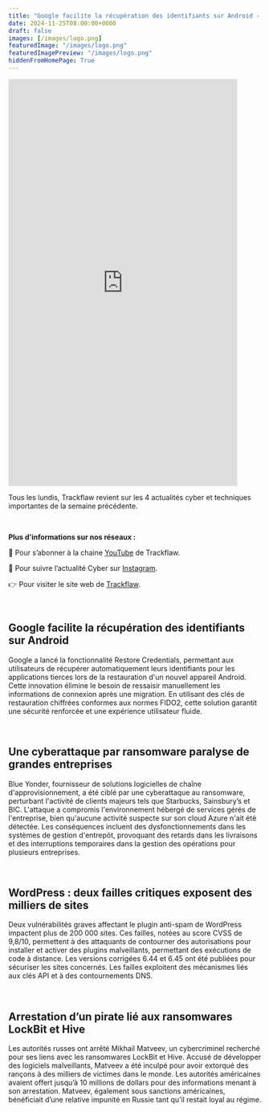 ```yaml
---
title: "Google facilite la récupération des identifiants sur Android - Les4ActusCyber : semaine du 25 novembre"
date: 2024-11-25T08:00:00+0000
draft: false
images: [/images/logo.png]
featuredImage: "/images/logo.png"
featuredImagePreview: "/images/logo.png"
hiddenFromHomePage: True
---
```

    
<div class="flex-container">
   <div class="flex-items">
   <iframe width="456" height="811" src="https://www.youtube.com/shorts/ZzayYlPuZKw" 
   title="Google facilite la récupération des identifiants sur Android - #Les4ActusCyber : semaine du 25 novembre" frameborder="0" allow="accelerometer; autoplay; clipboard-write; 
   encrypted-media; gyroscope; picture-in-picture; web-share" allowfullscreen></iframe>
   </div>

   <div class="flex-items">
      <p>Tous les lundis, Trackflaw revient sur les 4 actualités cyber et techniques importantes de la semaine précédente.</p>
      <br>
      <p><strong>Plus d’informations sur nos réseaux :</strong></p>
      <p>🔴 Pour s’abonner à la chaine <a href="https://www.youtube.com/@trackflaw" target="_blank" rel="noopener noreffer ">YouTube</a> de Trackflaw.</p>
      <p>📸 Pour suivre l’actualité Cyber sur <a href="https://www.instagram.com/trackflaw/" target="_blank" rel="noopener noreffer ">Instagram</a>.</p>
      <p>👉 Pour visiter le site web de <a href="https://trackflaw.com" target="_blank" rel="noopener noreffer ">Trackflaw</a>.</p>
   </div>
</div>

    
<br>

## Google facilite la récupération des identifiants sur Android


Google a lancé la fonctionnalité Restore Credentials, permettant aux utilisateurs de récupérer automatiquement leurs identifiants pour les applications tierces lors de la restauration d'un nouvel appareil Android. Cette innovation élimine le besoin de ressaisir manuellement les informations de connexion après une migration. 
En utilisant des clés de restauration chiffrées conformes aux normes FIDO2, cette solution garantit une sécurité renforcée et une expérience utilisateur fluide.


<br>

## Une cyberattaque par ransomware paralyse de grandes entreprises


Blue Yonder, fournisseur de solutions logicielles de chaîne d'approvisionnement, a été ciblé par une cyberattaque au ransomware, perturbant l'activité de clients majeurs tels que Starbucks, Sainsbury’s et BIC. L'attaque a compromis l'environnement hébergé de services gérés de l'entreprise, bien qu'aucune activité suspecte sur son cloud Azure n'ait été détectée. 
Les conséquences incluent des dysfonctionnements dans les systèmes de gestion d'entrepôt, provoquant des retards dans les livraisons et des interruptions temporaires dans la gestion des opérations pour plusieurs entreprises.


<br>

## WordPress : deux failles critiques exposent des milliers de sites


Deux vulnérabilités graves affectant le plugin anti-spam de WordPress impactent plus de 200 000 sites. Ces failles, notées au score CVSS de 9,8/10, permettent à des attaquants de contourner des autorisations pour installer et activer des plugins malveillants, permettant des exécutions de code à distance.
Les versions corrigées 6.44 et 6.45 ont été publiées pour sécuriser les sites concernés. Les failles exploitent des mécanismes liés aux clés API et à des contournements DNS.


<br>

## Arrestation d’un pirate lié aux ransomwares LockBit et Hive


Les autorités russes ont arrêté Mikhail Matveev, un cybercriminel recherché pour ses liens avec les ransomwares LockBit et Hive. Accusé de développer des logiciels malveillants, Matveev a été inculpé pour avoir extorqué des rançons à des milliers de victimes dans le monde. Les autorités américaines avaient offert jusqu’à 10 millions de dollars pour des informations menant à son arrestation.
Matveev, également sous sanctions américaines, bénéficiait d’une relative impunité en Russie tant qu’il restait loyal au régime.

